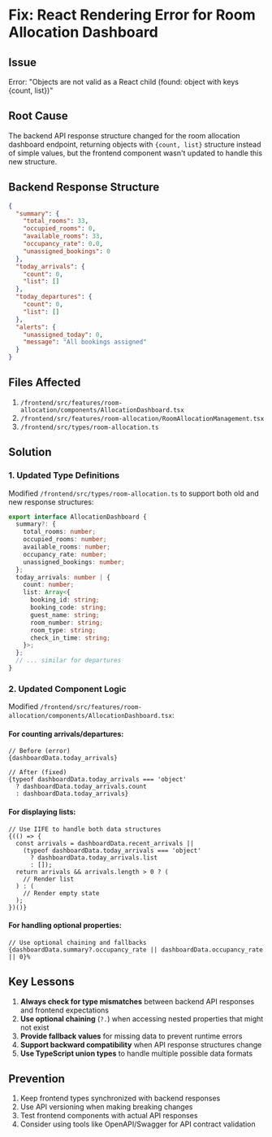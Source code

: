 # Fix: React Rendering Error for Room Allocation Dashboard

## Issue
Error: "Objects are not valid as a React child (found: object with keys {count, list})"

## Root Cause
The backend API response structure changed for the room allocation dashboard endpoint, returning objects with `{count, list}` structure instead of simple values, but the frontend component wasn't updated to handle this new structure.

## Backend Response Structure
```json
{
  "summary": {
    "total_rooms": 33,
    "occupied_rooms": 0,
    "available_rooms": 33,
    "occupancy_rate": 0.0,
    "unassigned_bookings": 0
  },
  "today_arrivals": {
    "count": 0,
    "list": []
  },
  "today_departures": {
    "count": 0,
    "list": []
  },
  "alerts": {
    "unassigned_today": 0,
    "message": "All bookings assigned"
  }
}
```

## Files Affected

1. `/frontend/src/features/room-allocation/components/AllocationDashboard.tsx`
2. `/frontend/src/features/room-allocation/RoomAllocationManagement.tsx`
3. `/frontend/src/types/room-allocation.ts`

## Solution

### 1. Updated Type Definitions
Modified `/frontend/src/types/room-allocation.ts` to support both old and new response structures:

```typescript
export interface AllocationDashboard {
  summary?: {
    total_rooms: number;
    occupied_rooms: number;
    available_rooms: number;
    occupancy_rate: number;
    unassigned_bookings: number;
  };
  today_arrivals: number | {
    count: number;
    list: Array<{
      booking_id: string;
      booking_code: string;
      guest_name: string;
      room_number: string;
      room_type: string;
      check_in_time: string;
    }>;
  };
  // ... similar for departures
}
```

### 2. Updated Component Logic
Modified `/frontend/src/features/room-allocation/components/AllocationDashboard.tsx`:

#### For counting arrivals/departures:
```tsx
// Before (error)
{dashboardData.today_arrivals}

// After (fixed)
{typeof dashboardData.today_arrivals === 'object' 
  ? dashboardData.today_arrivals.count 
  : dashboardData.today_arrivals}
```

#### For displaying lists:
```tsx
// Use IIFE to handle both data structures
{(() => {
  const arrivals = dashboardData.recent_arrivals || 
    (typeof dashboardData.today_arrivals === 'object' 
      ? dashboardData.today_arrivals.list 
      : []);
  return arrivals && arrivals.length > 0 ? (
    // Render list
  ) : (
    // Render empty state
  );
})()}
```

#### For handling optional properties:
```tsx
// Use optional chaining and fallbacks
{dashboardData.summary?.occupancy_rate || dashboardData.occupancy_rate || 0}%
```

## Key Lessons

1. **Always check for type mismatches** between backend API responses and frontend expectations
2. **Use optional chaining** (`?.`) when accessing nested properties that might not exist
3. **Provide fallback values** for missing data to prevent runtime errors
4. **Support backward compatibility** when API response structures change
5. **Use TypeScript union types** to handle multiple possible data formats

## Prevention

1. Keep frontend types synchronized with backend responses
2. Use API versioning when making breaking changes
3. Test frontend components with actual API responses
4. Consider using tools like OpenAPI/Swagger for API contract validation